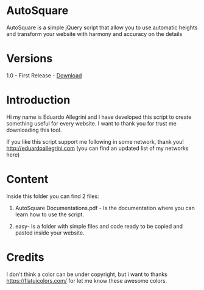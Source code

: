 # AutoSquare
AutoSquare is a simple jQuery script that allow you to use automatic heights and transform your website with harmony and accuracy on the details

# Versions
1.0 - First Release - <a href="https://github.com/eduardoallegrini/autosquare/archive/master.zip">Download</a>

# Introduction
Hi my name is Eduardo Allegrini and I have developed this script to create something useful for every website. 
I want to thank you for trust me downloading this tool. 

If you like this script support me following in some network, thank you!
http://eduardoallegrini.com (you can find an updated list of my networks here)

# Content
Inside this folder you can find 2 files:

1) AutoSquare Documentations.pdf - Is the documentation where you can learn how to use the script.

2) easy- Is a folder with simple files and code ready to be copied and pasted inside your website.

# Credits
I don't think a color can be under copyright,
but i want to thanks https://flatuicolors.com/ for let me know these awesome colors.
